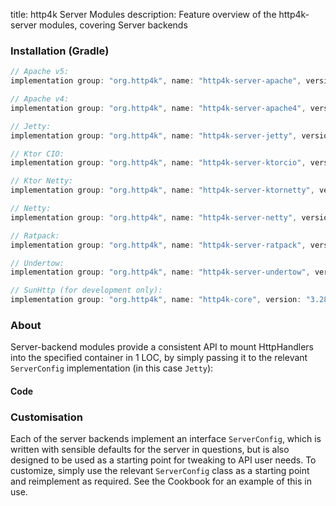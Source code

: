 title: http4k Server Modules
description: Feature overview of the http4k-server modules, covering Server backends

### Installation (Gradle)

```groovy
// Apache v5: 
implementation group: "org.http4k", name: "http4k-server-apache", version: "3.285.2"

// Apache v4: 
implementation group: "org.http4k", name: "http4k-server-apache4", version: "3.285.2"

// Jetty: 
implementation group: "org.http4k", name: "http4k-server-jetty", version: "3.285.2"

// Ktor CIO: 
implementation group: "org.http4k", name: "http4k-server-ktorcio", version: "3.285.2"

// Ktor Netty: 
implementation group: "org.http4k", name: "http4k-server-ktornetty", version: "3.285.2"

// Netty: 
implementation group: "org.http4k", name: "http4k-server-netty", version: "3.285.2"

// Ratpack: 
implementation group: "org.http4k", name: "http4k-server-ratpack", version: "3.285.2"

// Undertow: 
implementation group: "org.http4k", name: "http4k-server-undertow", version: "3.285.2"

// SunHttp (for development only): 
implementation group: "org.http4k", name: "http4k-core", version: "3.285.2"
```

### About
Server-backend modules provide a consistent API to mount HttpHandlers into the specified container in 1 LOC, by 
simply passing it to the relevant `ServerConfig` implementation (in this case `Jetty`):

#### Code [<img class="octocat"/>](https://github.com/http4k/http4k/blob/master/src/docs/guide/modules/servers/example_http.kt)

<script src="https://gist-it.appspot.com/https://github.com/http4k/http4k/blob/master/src/docs/guide/modules/servers/example_http.kt"></script>

### Customisation
Each of the server backends implement an interface `ServerConfig`, which is written with sensible defaults for the server in questions, 
but is also designed to be used as a starting point for tweaking to API user needs. To customize, simply use the relevant `ServerConfig` 
class as a starting point and reimplement as required. See the Cookbook for an example of this in use.
